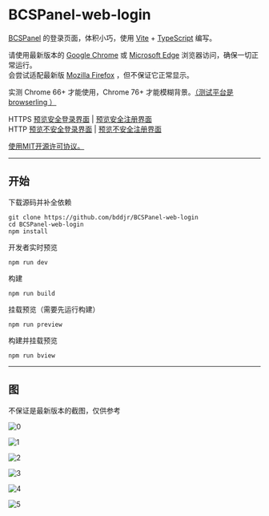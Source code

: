 # BCSPanel-web-login

[BCSPanel](https://github.com/bddjr/BCSPanel) 的登录页面，体积小巧，使用 [Vite](https://cn.vitejs.dev) + [TypeScript](https://www.typescriptlang.org) 编写。  

请使用最新版本的 [Google Chrome](https://google.cn/chrome/) 或 [Microsoft Edge](https://www.microsoft.com/zh-cn/edge/download) 浏览器访问，确保一切正常运行。  
会尝试适配最新版 [Mozilla Firefox](https://www.mozilla.org/zh-CN/firefox/browsers/) ，但不保证它正常显示。  

实测 Chrome 66+ 才能使用，Chrome 76+ 才能模糊背景。[（测试平台是 browserling ）](https://www.browserling.com/)

HTTPS [预览安全登录界面](https://bcspanel-web-login-preview.bddjr.com/web-login/) | [预览安全注册界面](https://bcspanel-web-login-preview.bddjr.com/web-login/?r=1)  
HTTP [预览不安全登录界面](http://bcspanel-web-login-preview.bddjr.com/web-login/) | [预览不安全注册界面](http://bcspanel-web-login-preview.bddjr.com/web-login/?r=1)  

[使用MIT开源许可协议。](https://mit-license.org)  

***
## 开始

下载源码并补全依赖
```
git clone https://github.com/bddjr/BCSPanel-web-login
cd BCSPanel-web-login
npm install
```

开发者实时预览
```
npm run dev
```

构建
```
npm run build
```

挂载预览（需要先运行构建）
```
npm run preview
```

构建并挂载预览
```
npm run bview
```

***
## 图

不保证是最新版本的截图，仅供参考

![0](README/img/0.jpg)

![1](README/img/1.jpg)

![2](README/img/2.jpg)

![3](README/img/3.png)

![4](README/img/4.jpg)

![5](README/img/5.jpg)
